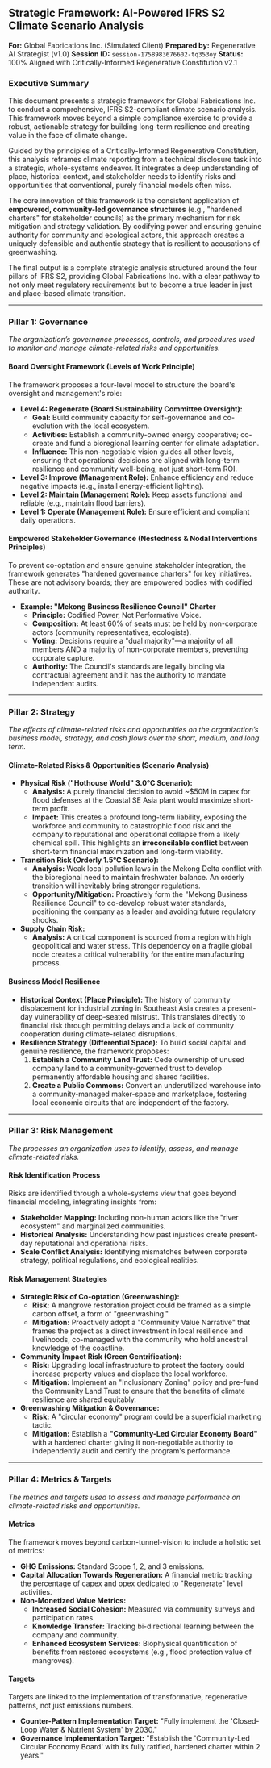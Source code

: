 
## **Strategic Framework: AI-Powered IFRS S2 Climate Scenario Analysis**

**For:** Global Fabrications Inc. (Simulated Client)
**Prepared by:** Regenerative AI Strategist (v1.0)
**Session ID:** `session-1758983676602-tq353oy`
**Status:** 100% Aligned with Critically-Informed Regenerative Constitution v2.1

### **Executive Summary**

This document presents a strategic framework for Global Fabrications Inc. to conduct a comprehensive, IFRS S2-compliant climate scenario analysis. This framework moves beyond a simple compliance exercise to provide a robust, actionable strategy for building long-term resilience and creating value in the face of climate change.

Guided by the principles of a Critically-Informed Regenerative Constitution, this analysis reframes climate reporting from a technical disclosure task into a strategic, whole-systems endeavor. It integrates a deep understanding of place, historical context, and stakeholder needs to identify risks and opportunities that conventional, purely financial models often miss.

The core innovation of this framework is the consistent application of **empowered, community-led governance structures** (e.g., "hardened charters" for stakeholder councils) as the primary mechanism for risk mitigation and strategy validation. By codifying power and ensuring genuine authority for community and ecological actors, this approach creates a uniquely defensible and authentic strategy that is resilient to accusations of greenwashing.

The final output is a complete strategic analysis structured around the four pillars of IFRS S2, providing Global Fabrications Inc. with a clear pathway to not only meet regulatory requirements but to become a true leader in just and place-based climate transition.

---

### **Pillar 1: Governance**

*The organization’s governance processes, controls, and procedures used to monitor and manage climate-related risks and opportunities.*

#### **Board Oversight Framework (Levels of Work Principle)**

The framework proposes a four-level model to structure the board's oversight and management's role:

* **Level 4: Regenerate (Board Sustainability Committee Oversight):**
  * **Goal:** Build community capacity for self-governance and co-evolution with the local ecosystem.
  * **Activities:** Establish a community-owned energy cooperative; co-create and fund a bioregional learning center for climate adaptation.
  * **Influence:** This non-negotiable vision guides all other levels, ensuring that operational decisions are aligned with long-term resilience and community well-being, not just short-term ROI.
* **Level 3: Improve (Management Role):** Enhance efficiency and reduce negative impacts (e.g., install energy-efficient lighting).
* **Level 2: Maintain (Management Role):** Keep assets functional and reliable (e.g., maintain flood barriers).
* **Level 1: Operate (Management Role):** Ensure efficient and compliant daily operations.

#### **Empowered Stakeholder Governance (Nestedness & Nodal Interventions Principles)**

To prevent co-optation and ensure genuine stakeholder integration, the framework generates "hardened governance charters" for key initiatives. These are not advisory boards; they are empowered bodies with codified authority.

* **Example: "Mekong Business Resilience Council" Charter**
  * **Principle:** Codified Power, Not Performative Voice.
  * **Composition:** At least 60% of seats must be held by non-corporate actors (community representatives, ecologists).
  * **Voting:** Decisions require a "dual majority"—a majority of all members AND a majority of non-corporate members, preventing corporate capture.
  * **Authority:** The Council's standards are legally binding via contractual agreement and it has the authority to mandate independent audits.

---

### **Pillar 2: Strategy**

*The effects of climate-related risks and opportunities on the organization’s business model, strategy, and cash flows over the short, medium, and long term.*

#### **Climate-Related Risks & Opportunities (Scenario Analysis)**

* **Physical Risk ("Hothouse World" 3.0°C Scenario):**
  * **Analysis:** A purely financial decision to avoid ~$50M in capex for flood defenses at the Coastal SE Asia plant would maximize short-term profit.
  * **Impact:** This creates a profound long-term liability, exposing the workforce and community to catastrophic flood risk and the company to reputational and operational collapse from a likely chemical spill. This highlights an **irreconcilable conflict** between short-term financial maximization and long-term viability.
* **Transition Risk (Orderly 1.5°C Scenario):**
  * **Analysis:** Weak local pollution laws in the Mekong Delta conflict with the bioregional need to maintain freshwater balance. An orderly transition will inevitably bring stronger regulations.
  * **Opportunity/Mitigation:** Proactively form the "Mekong Business Resilience Council" to co-develop robust water standards, positioning the company as a leader and avoiding future regulatory shocks.
* **Supply Chain Risk:**
  * **Analysis:** A critical component is sourced from a region with high geopolitical and water stress. This dependency on a fragile global node creates a critical vulnerability for the entire manufacturing process.

#### **Business Model Resilience**

* **Historical Context (Place Principle):** The history of community displacement for industrial zoning in Southeast Asia creates a present-day vulnerability of deep-seated mistrust. This translates directly to financial risk through permitting delays and a lack of community cooperation during climate-related disruptions.
* **Resilience Strategy (Differential Space):** To build social capital and genuine resilience, the framework proposes:
  1. **Establish a Community Land Trust:** Cede ownership of unused company land to a community-governed trust to develop permanently affordable housing and shared facilities.
  2. **Create a Public Commons:** Convert an underutilized warehouse into a community-managed maker-space and marketplace, fostering local economic circuits that are independent of the factory.

---

### **Pillar 3: Risk Management**

*The processes an organization uses to identify, assess, and manage climate-related risks.*

#### **Risk Identification Process**

Risks are identified through a whole-systems view that goes beyond financial modeling, integrating insights from:

* **Stakeholder Mapping:** Including non-human actors like the "river ecosystem" and marginalized communities.
* **Historical Analysis:** Understanding how past injustices create present-day reputational and operational risks.
* **Scale Conflict Analysis:** Identifying mismatches between corporate strategy, political regulations, and ecological realities.

#### **Risk Management Strategies**

* **Strategic Risk of Co-optation (Greenwashing):**
  * **Risk:** A mangrove restoration project could be framed as a simple carbon offset, a form of "greenwashing."
  * **Mitigation:** Proactively adopt a "Community Value Narrative" that frames the project as a direct investment in local resilience and livelihoods, co-managed with the community who hold ancestral knowledge of the coastline.
* **Community Impact Risk (Green Gentrification):**
  * **Risk:** Upgrading local infrastructure to protect the factory could increase property values and displace the local workforce.
  * **Mitigation:** Implement an "Inclusionary Zoning" policy and pre-fund the Community Land Trust to ensure that the benefits of climate resilience are shared equitably.
* **Greenwashing Mitigation & Governance:**
  * **Risk:** A "circular economy" program could be a superficial marketing tactic.
  * **Mitigation:** Establish a **"Community-Led Circular Economy Board"** with a hardened charter giving it non-negotiable authority to independently audit and certify the program's performance.

---

### **Pillar 4: Metrics & Targets**

*The metrics and targets used to assess and manage performance on climate-related risks and opportunities.*

#### **Metrics**

The framework moves beyond carbon-tunnel-vision to include a holistic set of metrics:

* **GHG Emissions:** Standard Scope 1, 2, and 3 emissions.
* **Capital Allocation Towards Regeneration:** A financial metric tracking the percentage of capex and opex dedicated to "Regenerate" level activities.
* **Non-Monetized Value Metrics:**
  * **Increased Social Cohesion:** Measured via community surveys and participation rates.
  * **Knowledge Transfer:** Tracking bi-directional learning between the company and community.
  * **Enhanced Ecosystem Services:** Biophysical quantification of benefits from restored ecosystems (e.g., flood protection value of mangroves).

#### **Targets**

Targets are linked to the implementation of transformative, regenerative patterns, not just emissions numbers.

* **Counter-Pattern Implementation Target:** "Fully implement the 'Closed-Loop Water & Nutrient System' by 2030."
* **Governance Implementation Target:** "Establish the 'Community-Led Circular Economy Board' with its fully ratified, hardened charter within 2 years."
